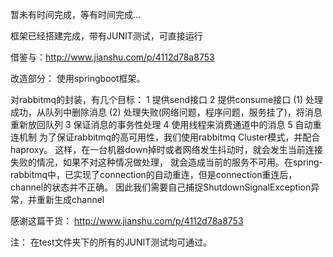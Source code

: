 暂未有时间完成，等有时间完成...

框架已经搭建完成，带有JUNIT测试，可直接运行

借鉴与：http://www.jianshu.com/p/4112d78a8753

改造部分：
使用springboot框架。


对rabbitmq的封装，有几个目标：
1 提供send接口
2 提供consume接口
    (1) 处理成功，从队列中删除消息
    (2) 处理失败(网络问题，程序问题，服务挂了)，将消息重新放回队列
3 保证消息的事务性处理
4 使用线程来消费通道中的消息
5 自动重连机制
  为了保证rabbitmq的高可用性，我们使用rabbitmq Cluster模式，并配合haproxy。
  这样，在一台机器down掉时或者网络发生抖动时，就会发生当前连接失败的情况，如果不对这种情况做处理，
  就会造成当前的服务不可用。在spring-rabbitmq中，已实现了connection的自动重连，但是connection重连后，channel的状态并不正确。
  因此我们需要自己捕捉ShutdownSignalException异常，并重新生成channel
  
感谢这篇干货：
    http://www.jianshu.com/p/4112d78a8753

注：
    在test文件夹下的所有的JUNIT测试均可通过。